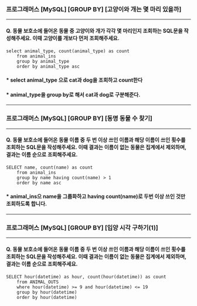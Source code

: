 
### 프로그래머스 [MySQL] [GROUP BY] [고양이와 개는 몇 마리 있을까]
---
#### Q. 동물 보호소에 들어온 동물 중 고양이와 개가 각각 몇 마리인지 조회하는 SQL문을 작성해주세요. 이때 고양이를 개보다 먼저 조회해주세요.

```
select animal_type, count(animal_type) as count
    from animal_ins
    group by animal_type
    order by animal_type asc
```

#### * select animal_type 으로 cat과 dog을 조회하고 count한다
#### * animal_type을 group by로 해서 cat과 dog로 구분해준다.

---
### 프로그래머스 [MySQL] [GROUP BY] [동명 동물 수 찾기]
---
#### Q. 동물 보호소에 들어온 동물 이름 중 두 번 이상 쓰인 이름과 해당 이름이 쓰인 횟수를 조회하는 SQL문을 작성해주세요. 이때 결과는 이름이 없는 동물은 집계에서 제외하며, 결과는 이름 순으로 조회해주세요.

```
SELECT name, count(name) as count
    from animal_ins
    group by name having count(name) > 1
    order by name asc
```

#### * animal_ins으 name을 그룹화하고 having count(name)로 두번 이상 쓰인 것만 조회하도록 합니다.

---
### 프로그래머스 [MySQL] [GROUP BY] [입양 시각 구하기(1)]
---
#### Q. 동물 보호소에 들어온 동물 이름 중 두 번 이상 쓰인 이름과 해당 이름이 쓰인 횟수를 조회하는 SQL문을 작성해주세요. 이때 결과는 이름이 없는 동물은 집계에서 제외하며, 결과는 이름 순으로 조회해주세요.

```
SELECT hour(datetime) as hour, count(hour(datetime)) as count
    from ANIMAL_OUTS
    where hour(datetime) >= 9 and hour(datetime) <= 19
    group by hour(datetime)
    order by hour(datetime)
```

